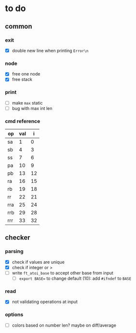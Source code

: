 # to do

## common

### exit

- [x] double new line when printing `Error\n`

### node

- [x] free one node
- [x] free stack

### print

- [ ] make `max` static
- [ ] bug with max int len

### cmd reference

op | val | i
---|-----|---
sa | 1 | 0
sb | 4 | 3
ss | 7 | 6
pa | 10 | 9
pb | 13 | 12
ra | 16 | 15
rb | 19 | 18
rr | 22 | 21
rra | 25 | 24
rrb | 29 | 28
rrr | 33 | 32

## checker

### parsing

- [x] check if values are unique
- [x] check if integer or >
- [ ] write `ft_atoi_base` to accept other base from input
  - [ ] `export BASE=` to change default (10): add `#ifndef` to `BASE`

### read

- [x] not validating operations at input

### options

- [ ] colors based on number len? maybe on diff/average
